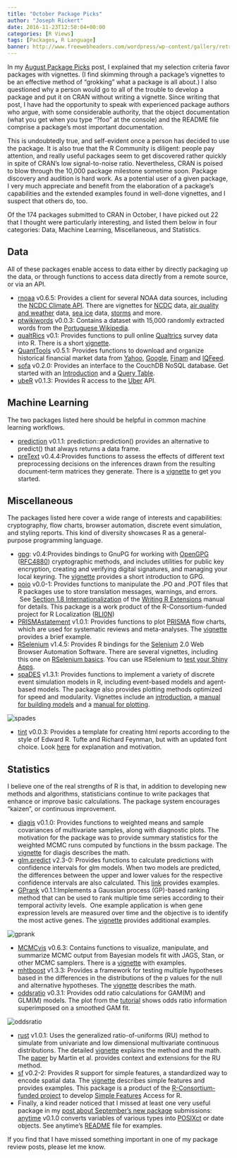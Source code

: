 ```yaml
---
title: "October Package Picks"
author: "Joseph Rickert"
date: 2016-11-23T12:50:04+00:00
categories: [R Views]
tags: [Packages, R Language]
banner: http://www.freewebheaders.com/wordpress/wp-content/gallery/retro-abstract/strips-texture-retro-abstract-art-header-7142.jpg
---
```


In my [August Package Picks](/2016/10/21/august-package-picks/) post, I explained that my selection criteria favor packages with vignettes. (I find skimming through a package’s vignettes to be an effective method of “grokking” what a package is all about.) I also questioned why a person would go to all of the trouble to develop a package and put it on CRAN without writing a vignette. Since writing that post, I have had the opportunity to speak with experienced package authors who argue, with some considerable authority, that the object documentation (what you get when you type “?foo” at the console) and the README file comprise a package’s most important documentation.

This is undoubtedly true, and self-evident once a person has decided to use the package. It is also true that the R Community is diligent: people pay attention, and really useful packages seem to get discovered rather quickly in spite of CRAN’s low signal-to-noise ratio. Nevertheless, CRAN is poised to blow through the 10,000 package milestone sometime soon. Package discovery and audition is hard work. As a potential user of a given package, I very much appreciate and benefit from the elaboration of a package’s capabilities and the extended examples found in well-done vignettes, and I suspect that others do, too.

Of the 174 packages submitted to CRAN in October, I have picked out 22 that I thought were particularly interesting, and listed them below in four categories: Data, Machine Learning, Miscellaneous, and Statistics.

## Data

All of these packages enable access to data either by directly packaging up the data, or through functions to access data directly from a remote source, or via an API.

-   [rnoaa](https://mran.revolutionanalytics.com/package/rnoaa/) v0.6.5: Provides a client for several NOAA data sources, including the [NCDC Climate API](https://www.ncdc.noaa.gov/cdo-web/webservices/v2). There are vignettes for [NCDC](https://mran.revolutionanalytics.com/web/packages/rnoaa/vignettes/ncdc_vignette.html) data, [air quality and weather](https://mran.revolutionanalytics.com/web/packages/rnoaa/vignettes/rnoaa_ropenaq.html) data, [sea ice](https://mran.revolutionanalytics.com/web/packages/rnoaa/vignettes/seaice_vignette.html) data, [storms](https://mran.revolutionanalytics.com/web/packages/rnoaa/vignettes/storms_vignette.html) and more.
-   [ptwikiwords](https://mran.revolutionanalytics.com/package/ptwikiwords/) v0.0.3: Contains a dataset with 15,000 randomly extracted words from the [Portuguese Wikipedia](https://pt.wikipedia.org/wiki/Wikip%C3%A9dia:P%C3%A1gina_principal).
-   [qualtRics](https://mran.revolutionanalytics.com/package/qualtRics/) v0.1: Provides functions to pull online [Qualtrics](https://www.qualtrics.com/) survey data into R. There is a short [vignette](https://mran.revolutionanalytics.com/web/packages/qualtRics/vignettes/qualtRics.html).
-   [QuantTools](https://mran.revolutionanalytics.com/package/QuantTools/) v0.5.1: Provides functions to download and organize historical financial market data from [Yahoo](https://finance.yahoo.com/), [Google](https://www.google.com/finance), [Finam](https://www.finam.ru/profile/moex-akcii/sberbank/export/) and [IQFeed](https://www.iqfeed.net/symbolguide/index.cfm?symbolguide=lookup).
-   [sofa](https://mran.revolutionanalytics.com/package/sofa/) v0.2.0: Provides an interface to the CouchDB NoSQL database. Get started with an [Introduction](https://mran.revolutionanalytics.com/web/packages/sofa/vignettes/sofa_vignette.html) and a [Query Table](https://mran.revolutionanalytics.com/web/packages/sofa/vignettes/query_tuto).
-   [ubeR](https://mran.revolutionanalytics.com/package/ubeR/) v0.1.3: Provides R access to the [Uber](https://developer.uber.com/) API.

## Machine Learning

The two packages listed here should be helpful in common machine learning workflows.

-   [prediction](https://mran.revolutionanalytics.com/package/prediction/) v0.1.1: prediction::prediction() provides an alternative to predict() that always returns a data frame.
-   [preText](https://mran.revolutionanalytics.com/package/preText/) v0.4.4:Provides functions to assess the effects of different text preprocessing decisions on the inferences drawn from the resulting document-term matrices they generate. There is a [vignette](https://mran.revolutionanalytics.com/web/packages/preText/vignettes/getting_started_with_preText.html) to get you started.

## Miscellaneous

The packages listed here cover a wide range of interests and capabilities: cryptography, flow charts, browser automation, discrete event simulation, and styling reports. This kind of diversity showcases R as a general-purpose programming language.

-   [gpg](https://mran.revolutionanalytics.com/package/gpg/): v0.4:Provides bindings to GnuPG for working with [OpenGPG](http://openpgp.org/) ([RFC4880](https://tools.ietf.org/html/rfc4880)) cryptographic methods, and includes utilities for public key encryption, creating and verifying digital signatures, and managing your local keyring. The [vignette](https://mran.revolutionanalytics.com/web/packages/gpg/vignettes/intro.html) provides a short introduction to GPG.
-   [poio](https://mran.revolutionanalytics.com/package/poio/) v0.0-1: Provides functions to manipulate the .PO and .POT files that R packages use to store translation messages, warnings, and errors.  See [Section 1.8 Internationalization](https://cran.rstudio.com/doc/manuals/r-devel/R-exts.html#Internationalization) of the [Writing R Extensions](https://cran.rstudio.com/doc/manuals/r-devel/R-exts.html#Internationalization) manual for details. This package is a work product of the R-Consortium-funded project for R Localization ([RLI0N](https://www.r-consortium.org/projects/awarded-projects))
-   [PRISMAstatement](https://mran.revolutionanalytics.com/package/PRISMAstatement/) v1.0.1: Provides functions to plot [PRISMA](http://prisma-statement.org/) flow charts, which are used for systematic reviews and meta-analyses. The [vignette](https://mran.revolutionanalytics.com/web/packages/PRISMAstatement/vignettes/PRISMA.html) provides a brief example.
-   [RSelenium](https://mran.revolutionanalytics.com/package/RSelenium/) v1.4.5: Provides R bindings for the [Selenium](http://docs.seleniumhq.org/) 2.0 Web Browser Automation Software. There are several vignettes, including this one on [RSelenium basics](https://mran.revolutionanalytics.com/web/packages/RSelenium/vignettes/RSelenium-basics.html). You can use RSelenium to [test your Shiny Apps](http://rpubs.com/johndharrison/13408).
-   [spaDES](https://mran.revolutionanalytics.com/package/SpaDES/) v1.3.1: Provides functions to implement a variety of discrete event simulation models in R, including event-based models and agent-based models. The package also provides plotting methods optimized for speed and modularity. Vignettes include an [introduction](https://mran.revolutionanalytics.com/web/packages/SpaDES/vignettes/i-introduction.html), a [manual for building models](https://mran.revolutionanalytics.com/web/packages/SpaDES/vignettes/ii-modules.html) and a [manual for plotting](https://mran.revolutionanalytics.com/web/packages/SpaDES/vignettes/iii-plotting.html).

![spades](https://www.rstudio.com/wp-content/uploads/2016/11/spaDES.png)

-   [tint](https://mran.revolutionanalytics.com/web/packages/tint/tint.pdf) v0.0.3: Provides a template for creating html reports according to the style of Edward R. Tufte and Richard Feynman, but with an updated font choice. Look [here](http://dirk.eddelbuettel.com/code/tint.html) for explanation and motivation.

## Statistics

I believe one of the real strengths of R is that, in addition to developing new methods and algorithms, statisticians continue to write packages that enhance or improve basic calculations. The package system encourages “kaizen”, or continuous improvement.

-   [diagis](https://mran.revolutionanalytics.com/package/diagis/) v0.1.0: Provides functions to weighted means and sample covariances of multivariate samples, along with diagnostic plots. The motivation for the package was to provide summary statistics for the weighted MCMC runs computed by functions in the bssm package. The [vignette](https://mran.revolutionanalytics.com/web/packages/diagis/vignettes/diagis.pdf) for diagis describes the math.
-   [glm.predict](https://mran.revolutionanalytics.com/package/glm.predict/) v2.3-0: Provides functions to calculate predictions with confidence intervals for glm models. When two models are predicted, the differences between the upper and lower values for the respective confidence intervals are also calculated. This [link](https://benjaminschlegel.ch/r/glm.predict/) provides examples.
-   [GPrank](https://mran.revolutionanalytics.com/package/GPrank/) v0.1.1:Implements a Gaussian process (GP)-based ranking method that can be used to rank multiple time series according to their temporal activity levels.  One example application is when gene expression levels are measured over time and the objective is to identify the most active genes. The [vignette](https://mran.revolutionanalytics.com/web/packages/GPrank/vignettes/vignette.pdf) provides additional examples.

![gprank](https://www.rstudio.com/wp-content/uploads/2016/11/GPrank.png)

-   [MCMCvis](https://mran.revolutionanalytics.com/package/MCMCvis/) v0.6.3: Contains functions to visualize, manipulate, and summarize MCMC output from Bayesian models fit with JAGS, Stan, or other MCMC samplers. There is a [vignette](https://mran.revolutionanalytics.com/web/packages/MCMCvis/vignettes/MCMCvis.html) with examples.
-   [mhtboost](https://mran.revolutionanalytics.com/package/mhtboot/) v1.3.3: Provides a framework for testing multiple hypotheses based in the differences in the distributions of the p values for the null and alternative hypotheses. The [vignette](https://mran.revolutionanalytics.com/web/packages/mhtboot/vignettes/vignette1.pdf) describes the math.
-   [oddsratio](https://mran.revolutionanalytics.com/package/oddsratio/) v0.3.1: Provides odd ratio calculations for GAM(M) and GLM(M) models. The plot from the [tutorial](https://mran.revolutionanalytics.com/web/packages/oddsratio/vignettes/function.tutorial.html) shows odds ratio information superimposed on a smoothed GAM fit.

![oddsratio](https://www.rstudio.com/wp-content/uploads/2016/11/oddsratio.png)

-   [rust](https://mran.revolutionanalytics.com/package/rust/) v1.0.1: Uses the generalized ratio-of-uniforms (RU) method to simulate from univariate and low dimensional multivariate continuous distributions. The detailed [vignette](https://mran.revolutionanalytics.com/web/packages/rust/vignettes/rust-vignette.html) explains the method and the math. The [paper](https://arxiv.org/pdf/1205.0482.pdf) by Martin et al. provides context and extensions for the RU method.
-   [sf](https://mran.revolutionanalytics.com/package/sf/) v0.2-2: Provides R support for simple features, a standardized way to encode spatial data. The [vignette](https://mran.revolutionanalytics.com/web/packages/sf/vignettes/sfr.html) describes simple features and provides examples. This package is a product of the [R-Consortium-funded project](https://www.r-consortium.org/projects/awarded-projects) to develop [Simple Features](https://en.wikipedia.org/wiki/Simple_Features) Access for R.
- Finally, a kind reader noticed that I missed at least one very useful package in my [post about September’s new package](/2016/10/26/september-package-picks/) submissions: [anytime](https://mran.revolutionanalytics.com/package/anytime/) v0.1.0 converts variables of various types into [POSIXct](https://stat.ethz.ch/R-manual/R-devel/library/base/html/as.POSIXlt.html) or date objects. See anytime’s [README](https://cran.r-project.org/web/packages/anytime/README.html) file for examples.

If you find that I have missed something important in one of my package review posts, please let me know.

